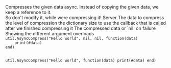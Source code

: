 <function name="AsyncCompress" parent="util" type="libraryfunc">
	<description>
		Compresses the given data async.
		<warning>
			Instead of copying the given data, we keep a reference to it.<br>
			So don't modify it, while were compressing it!
		</warning>
		<added version="0.3"></added>
	</description>
	<realm>Server</realm>
	<args>
		<arg name="data" type="string">The data to compress</arg>
		<arg name="level" type="number" default="5">the level of compression</arg>
		<arg name="dictSize" type="number" default="65536">the dictionary size to use</arg>
		<arg name="callback" type="function">
			the callback that is called after we finished compressing it
			<callback>
				<arg name="data" type="string">The compressed data or `nil` on failure</arg>
			</callback>
		</arg>
	</args>
</function>

<example>
	<description>Showing the different argument overloads</description>
	<code>
util.AsyncCompress("Hello world", nil, nil, function(data)
	print(#data)
end)

util.AsyncCompress("Hello world", function(data)
	print(#data)
end)
	</code>
</example>